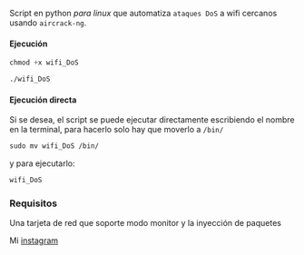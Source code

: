 Script en python *para linux* que automatiza `ataques DoS` a wifi cercanos usando `aircrack-ng`.

#### Ejecución

```css
chmod +x wifi_DoS
```

```css
./wifi_DoS
```

#### Ejecución directa

Si se desea, el script se puede ejecutar directamente escribiendo el nombre en la terminal, para hacerlo solo hay que moverlo a `/bin/`

```css
sudo mv wifi_DoS /bin/
```

y para ejecutarlo:

```css
wifi_DoS
```

### Requisitos 

Una tarjeta de red que soporte modo monitor y la inyección de paquetes 

Mi [instagram](https://instagram.com/macim0_)
